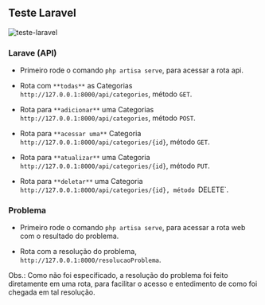## Teste Laravel

![teste-laravel](/teste-lojacorr/resources/img/teste-laravel.png)

### Larave (API)

- Primeiro rode o comando `php artisa serve`, para acessar a rota api.

- Rota com `**todas**` as Categorias `http://127.0.0.1:8000/api/categories`, método `GET`.
- Rota para `**adicionar**` uma Categorias `http://127.0.0.1:8000/api/categories`, método `POST`.
- Rota para `**acessar uma**` Categoria `http://127.0.0.1:8000/api/categories/{id}`, método `GET`.
- Rota para `**atualizar**` uma Categoria `http://127.0.0.1:8000/api/categories/{id}`, método `PUT`.
- Rota para `**deletar**` uma Categoria `http://127.0.0.1:8000/api/categories/{id}, método `DELETE`.


### Problema

- Primeiro rode o comando `php artisa serve`, para acessar a rota web com o resultado do problema.

- Rota com a resolução do problema, `http://127.0.0.1:8000/resolucaoProblema`.

Obs.: Como não foi específicado, a resolução do problema foi feito diretamente em uma rota, para facilitar o acesso e entedimento de como foi chegada em tal resolução.

